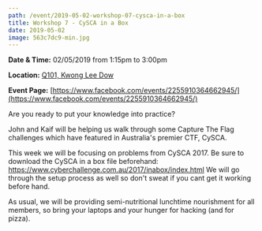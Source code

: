 ```yaml
---
path: /event/2019-05-02-workshop-07-cysca-in-a-box
title: Workshop 7 - CySCA in a Box
date: 2019-05-02
image: 563c7dc9-min.jpg
---
```


**Date & Time:** 02/05/2019 from 1:15pm to 3:00pm

**Location:** [Q101, Kwong Lee Dow](https://maps.unimelb.edu.au/parkville/building/263)

**Event Page:** [https://www.facebook.com/events/2255910364662945/](https://www.facebook.com/events/2255910364662945/)


Are you ready to put your knowledge into practice?

John and Kaif will be helping us walk through some Capture The Flag challenges which have featured in Australia's premier CTF, CySCA.

This week we will be focusing on problems from CySCA 2017. 
Be sure to download the CySCA in a box file beforehand:
https://www.cyberchallenge.com.au/2017/inabox/index.html
We will go through the setup process as well so don't sweat if you cant get it working before hand.

As usual, we will be providing semi-nutritional lunchtime nourishment for all members, so bring your laptops and your hunger for hacking (and for pizza).